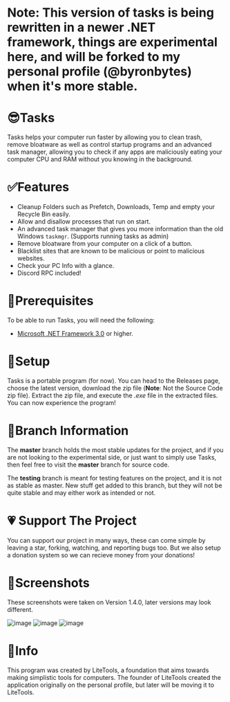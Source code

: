# Note: This version of tasks is being rewritten in a newer .NET framework, things are experimental here, and will be forked to my personal profile (@byronbytes) when it's more stable.

# 😎Tasks

Tasks helps your computer run faster by allowing you to clean trash, remove bloatware as well as control startup programs and an advanced task manager, allowing you to check if any apps are maliciously eating your computer CPU and RAM without you knowing in the background.


# ✅Features

- Cleanup Folders such as Prefetch, Downloads, Temp and empty your Recycle Bin easily.
- Allow and disallow processes that run on start.
- An advanced task manager that gives you more information than the old Windows `taskmgr`. (Supports running tasks as admin)
- Remove bloatware from your computer on a click of a button.
- Blacklist sites that are known to be malicious or point to malicious websites.
- Check your PC Info with a glance.
- Discord RPC included!

# 🦺Prerequisites

To be able to run Tasks, you will need the following:
- [Microsoft .NET Framework 3.0](https://www.microsoft.com/en-us/download/details.aspx?id=3005) or higher.


# 🎁Setup

Tasks is a portable program (for now). You can head to the Releases page, choose the latest version, download the zip file (**Note**: Not the Source Code zip file). Extract the zip file, and execute the *.exe* file in the extracted files. You can now experience the program!


# 📐Branch Information

The **master** branch holds the most stable updates for the project, and if you are not looking to the experimental side, or just want to simply use Tasks, then feel free to visit the **master** branch for source code.

The **testing** branch is meant for testing features on the project, and it is not as stable as master. New stuff get added to this branch, but they will not be quite stable and may either work as intended or not.

# 💗 Support The Project

You can support our project in many ways, these can come simple by leaving a star, forking, watching, and reporting bugs too. But we also setup a donation system so we can recieve money from your donations!

# 📸Screenshots

These screenshots were taken on Version 1.4.0, later versions may look different.

![image](https://user-images.githubusercontent.com/53088136/127242093-91a5da33-c7d9-4b92-9eca-e3d07a3614f0.png)
![image](https://user-images.githubusercontent.com/53088136/127242110-6a258622-7a42-4d68-bbdd-32ef33243b1c.png)
![image](https://user-images.githubusercontent.com/53088136/127242208-e85fcc56-a456-4022-836e-69f028ef0343.png)


# 📃Info

This program was created by LiteTools, a foundation that aims towards making simplistic tools for computers. The founder of LiteTools created the application originally on the personal profile, but later will be moving it to LiteTools.
